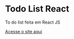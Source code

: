 # Todo List React
 To do list feita em React JS

[Acesse o site aqui](https://fellipecastro.github.io/todo-list-react/)
